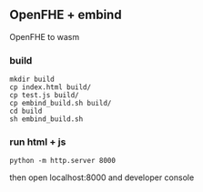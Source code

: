 ## OpenFHE + embind

OpenFHE to wasm

### build

```
mkdir build
cp index.html build/
cp test.js build/
cp embind_build.sh build/
cd build
sh embind_build.sh
```


### run html + js

```
python -m http.server 8000
```

then open localhost:8000 and developer console
